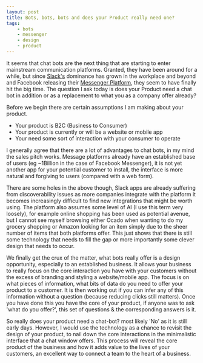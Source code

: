 ```yaml
---
layout: post
title: Bots, bots, bots and does your Product really need one?
tags:
    - bots
    - messenger
    - design
    - product
---
```


It seems that chat bots are the next thing that are starting to enter mainstream communication platforms. Granted, they have been around for a while, but since [Slack's](https://slack.com/) dominance has grown in the workplace and beyond and Facebook releasing their [Messenger Platform](https://messengerplatform.fb.com), they seem to have finally hit the big time. The question I ask today is does your Product need a chat bot in addition or as a replacement to what you as a company offer already?

Before we begin there are certain assumptions I am making about your product.

* Your product is B2C (Business to Consumer)
* Your product is currently or will be a website or mobile app
* Your need some sort of interaction with your consumer to operate

I generally agree that there are a lot of advantages to chat bots, in my mind the sales pitch works. Message platforms already have an established base of users (eg ~1Billion in the case of Facebook Messenger), it is not yet another app for your potential customer to install, the interface is more natural and forgiving to users (compared with a web form).

There are some holes in the above though, Slack apps are already suffering from discoverability issues as more companies integrate with the platform it becomes increasingly difficult to find new integrations that might be worth using. The platform also assumes some level of AI (I use this term very loosely), for example online shopping has been used as potential avenue, but I cannot see myself browsing either Ocado when wanting to do my grocery shopping or Amazon looking for an item simply due to the sheer number of items that both platforms offer. This just shows that there is still some technology that needs to fill the gap or more importantly some clever design that needs to occur.

We finally get the crux of the matter, what bots really offer is a design opportunity, especially to an established business. It allows your business to really focus on the core interaction you have with your customers without the excess of branding and styling a website/mobile app. The focus is on what pieces of information, what bits of data do you need to offer your product to a customer. It is then working out if you can infer any of this information without a question (because reducing clicks still matters). Once you have done this you have the core of your product, if anyone was to ask 'what do you offer?', this set of questions & the corresponding answers is it.

So really does your product need a chat-bot? most likely 'No' as it is still early days. However, I would use the technology as a chance to revisit the design of your product, to nail down the core interactions in the minimalistic interface that a chat window offers. This process will reveal the core product of the business and how it adds value to the lives of your customers, an excellent way to connect a team to the heart of a business.
